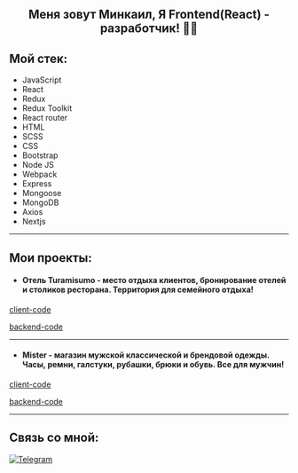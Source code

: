 <h2 align="center" margin="30px">Меня зовут Минкаил, Я Frontend(React) - разработчик! 👋🏻</h2>

<h2>Мой стек:</h2>

- JavaScript
- React
- Redux
- Redux Toolkit
- React router
- HTML
- SCSS
- CSS
- Bootstrap
- Node JS
- Webpack
- Express
- Mongoose
- MongoDB
- Axios
- Nextjs

***
## Мои проекты:


* #### Отель Turamisumo - место отдыха клиентов, бронирование отелей и столиков ресторана. Территория для семейного отдыха!

[client-code](https://github.com/Minkaill/TuramisumoFrontend.git)

[backend-code](https://github.com/Minkaill/Turamisumo.git)

***


* #### Mister - магазин мужской классической и брендовой одежды. Часы, ремни, галстуки, рубашки, брюки и обувь. Все для мужчин!

[client-code](https://github.com/Minkaill/StrimFrontend.git)

[backend-code](https://github.com/Minkaill/StrimBackend.git)

***
## Связь со мной: 
[![Telegram](https://img.shields.io/badge/Telegram-111111?style=for-the-badge&logo=telegram)](https://t.me/fringle228)
